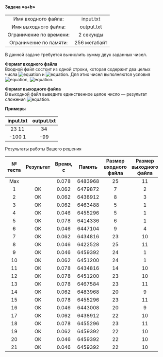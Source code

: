 #### Задача «a+b» ####


|                          |              |
|:------------------------:|:------------:|
| Имя входного файла:      | input.txt    |
| Имя выходного файла:     | output.txt   |
| Ограничение по времени:  | 2 секунды    |
| Ограничение по памяти:   | 256 мегабайт |

В данной задаче требуется вычислить сумму двух заданных чисел.

__Формат входного файла__<br>
Входной файл состоит из одной строки, которая содержит два целых числа ![equation](http://latex.codecogs.com/svg.latex?\inline&space;a) и ![equation](http://latex.codecogs.com/svg.latex?\inline&space;b). Для этих чисел выполняются условия ![equation](http://latex.codecogs.com/svg.latex?\inline&space;−10^9&space;\le&space;a&space;\le&space;10^9), ![equation](http://latex.codecogs.com/svg.latex?\inline&space;−10^9&space;\le&space;b&space;\le&space;10^9).

__Формат выходного файла__<br>
В выходной файл выведите единственное целое число — результат сложения ![equation](http://latex.codecogs.com/svg.latex?\inline&space;a&plus;b).

__Примеры__

|  input.txt   |  output.txt  |
|:------------:|:------------:|
| 23 11        | 34           |
| -100 1       | -99          |

Результаты работы Вашего решения

|№ теста | Результат | Время, с |  Память | Размер входного файла | Размер выходного файла |
|:------:|:---------:|:--------:|:-------:|:---------------------:|:----------------------:|
|  Max	 |           |	0.078	| 6483968 |	25         	          | 11                     |
| 1      | OK	     |  0.062	| 6479872 |	7	                  | 2                      |
| 2	     | OK	     |  0.062	| 6438912 |	8	                  | 3                      |
| 3	     | OK	     |  0.062	| 6463488 |	5	                  | 1                      |
| 4	     | OK	     |  0.046	| 6455296 | 5                     |	1                      |
| 5	     | OK	     |  0.078   | 6414336 |	6                     |	1                      |
| 6	     | OK	     |  0.046   | 6447104 |	9                     |	4                      |
| 7	     | OK	     |  0.062	| 6434816 |	23                    |	10                     |
| 8	     | OK	     |  0.046	| 6422528 |	25	                  | 11                     |
| 9	     | OK	     |  0.046	| 6459392 |	24	                  | 1                      |
| 10	 | OK	     |  0.062	| 6451200 |	24                    |	1                      |
| 11	 | OK	     |  0.078	| 6434816 |	14	                  | 10                     |
| 12	 | OK	     |  0.078	| 6451200 |	23	                  | 10                     |
| 13	 | OK	     |  0.078	| 6467584 |	23	                  | 11                     |
| 14	 | OK	     |  0.062	| 6483968 |	20	                  | 9                      |
| 15	 | OK	     |  0.078	| 6455296 |	23	                  | 11                     |
| 16	 | OK	     |  0.046	| 6443008 | 20	                  | 9                      |
| 17	 | OK	     |  0.062	| 6438912 |	22	                  | 10                     |
| 18	 | OK	     |  0.078	| 6455296 |	23	                  | 11                     |
| 19	 | OK	     |  0.062	| 6459392 |	22	                  | 10                     |
| 20	 | OK	     |  0.046	| 6459392 |	22	                  | 10                     |
| 21	 | OK	     |  0.046	| 6459392 |	22	                  | 10                     |
